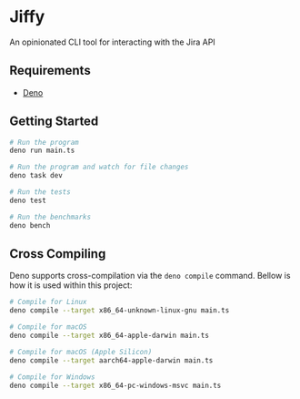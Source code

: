 # Jiffy

An opinionated CLI tool for interacting with the Jira API

## Requirements

- [Deno](https://deno.com/)

## Getting Started

```zsh
# Run the program
deno run main.ts

# Run the program and watch for file changes
deno task dev

# Run the tests
deno test

# Run the benchmarks
deno bench
```

## Cross Compiling

Deno supports cross-compilation via the `deno compile` command. Bellow is how it is used within this project:

```zsh
# Compile for Linux
deno compile --target x86_64-unknown-linux-gnu main.ts

# Compile for macOS
deno compile --target x86_64-apple-darwin main.ts

# Compile for macOS (Apple Silicon)
deno compile --target aarch64-apple-darwin main.ts

# Compile for Windows
deno compile --target x86_64-pc-windows-msvc main.ts
```
